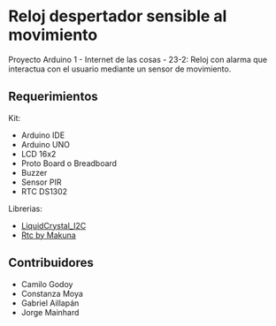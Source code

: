 # Reloj despertador sensible al movimiento
Proyecto Arduino 1 - Internet de las cosas - 23-2: Reloj con alarma que interactua con el usuario mediante un sensor de movimiento.

## Requerimientos

Kit:
- Arduino IDE
- Arduino UNO
- LCD 16x2
- Proto Board o Breadboard
- Buzzer
- Sensor PIR
- RTC DS1302

Librerias:
- [LiquidCrystal_I2C](https://github.com/johnrickman/LiquidCrystal_I2C)
- [Rtc by Makuna](https://github.com/Makuna/Rtc)

## Contribuidores
- Camilo Godoy
- Constanza Moya
- Gabriel Aillapán
- Jorge Mainhard